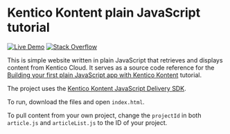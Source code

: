 # Kentico Kontent plain JavaScript tutorial

[![Live Demo](https://img.shields.io/badge/live-demo-brightgreen.svg)](https://kentico.github.io/kontent-tutorial-plain-javascript)
[![Stack Overflow](https://img.shields.io/badge/Stack%20Overflow-ASK%20NOW-FE7A16.svg?logo=stackoverflow&logoColor=white)](https://stackoverflow.com/tags/kentico-kontent)

This is simple website written in plain JavaScript that retrieves and displays content from Kentico Cloud. It serves as a source code reference for the [Building your first plain JavaScript app with Kentico Kontent](https://docs.kenticocloud.com/tutorials/develop-apps/get-started/building-your-first-application?tech=javascript) tutorial.

The project uses the [Kentico Kontent JavaScript Delivery SDK](https://github.com/Kentico/kentico-kontent-js/tree/master/packages/delivery).

To run, download the files and open `index.html`.

To pull content from your own project, change the `projectId` in both `article.js` and `articleList.js` to the ID of your project.

